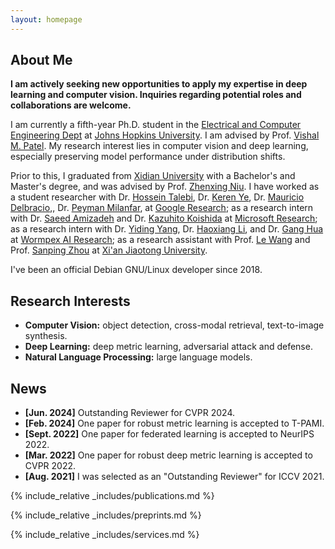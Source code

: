 ```yaml
---
layout: homepage
---
```


## About Me

**I am actively seeking new opportunities to apply my expertise in deep learning and computer vision. Inquiries regarding potential roles and collaborations are welcome.**

I am currently a fifth-year Ph.D. student in the
[Electrical and Computer Engineering Dept](https://engineering.jhu.edu/ece/)
at [Johns Hopkins University](https://www.jhu.edu/).
I am advised by Prof. [Vishal M. Patel](https://engineering.jhu.edu/faculty/vishal-patel/).
My research interest lies in computer vision and deep learning,
especially preserving model performance under distribution shifts.

Prior to this, I graduated from [Xidian University](https://en.xidian.edu.cn/) with a Bachelor's and
Master's degree, and was advised by
Prof. [Zhenxing Niu](https://sites.google.com/site/zhenxingniu007/home).
I have worked
as a student researcher with
Dr. [Hossein Talebi](http://alumni.cse.ucsc.edu/~htalebi/),
Dr. [Keren Ye](https://people.cs.pitt.edu/~yekeren/),
Dr. [Mauricio Delbracio](https://mdelbra.github.io/),,
Dr. [Peyman Milanfar](https://sites.google.com/view/milanfarhome/),
at [Google Research](https://research.google/);
as a research intern with
Dr. [Saeed Amizadeh](https://www.microsoft.com/applied-sciences/people/saeed-amizadeh) and
Dr. [Kazuhito Koishida](https://www.microsoft.com/applied-sciences/people/kazuhito-koishida)
at [Microsoft Research](https://www.microsoft.com/en-us/research/);
as a research intern with
Dr. [Yiding Yang](https://ihollywhy.github.io/),
Dr. [Haoxiang Li](https://blog.haoxiang.org/haoxiang.html), and
Dr. [Gang Hua](https://ganghua.org/)
at [Wormpex AI Research](http://research.wormpex.com/);
as a research assistant with
Prof. [Le Wang](http://gr.xjtu.edu.cn/web/lewang)
and
Prof. [Sanping Zhou](https://gr.xjtu.edu.cn/web/spzhou)
at [Xi'an Jiaotong University](http://www.iair.xjtu.edu.cn/).

I've been an official Debian GNU/Linux developer since 2018.

## Research Interests

- **Computer Vision:** object detection, cross-modal retrieval, text-to-image synthesis.
- **Deep Learning:** deep metric learning, adversarial attack and defense.
- **Natural Language Processing:** large language models.

## News

- **[Jun. 2024]** Outstanding Reviewer for CVPR 2024.
- **[Feb. 2024]** One paper for robust metric learning is accepted to T-PAMI.
- **[Sept. 2022]** One paper for federated learning is accepted to NeurIPS 2022.
- **[Mar. 2022]** One paper for robust deep metric learning is accepted to CVPR 2022.
- **[Aug. 2021]** I was selected as an "Outstanding Reviewer" for ICCV 2021.

{% include_relative _includes/publications.md %}

{% include_relative _includes/preprints.md %}

{% include_relative _includes/services.md %}
